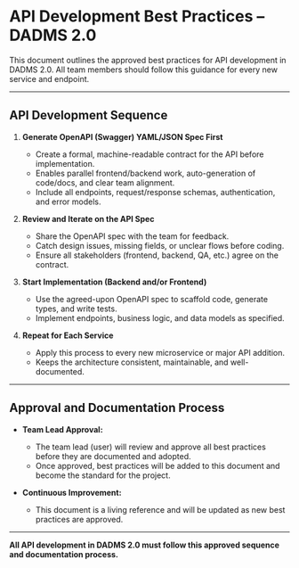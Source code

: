 # API Development Best Practices – DADMS 2.0

This document outlines the approved best practices for API development in DADMS 2.0. All team members should follow this guidance for every new service and endpoint.

---

## API Development Sequence

1. **Generate OpenAPI (Swagger) YAML/JSON Spec First**
   - Create a formal, machine-readable contract for the API before implementation.
   - Enables parallel frontend/backend work, auto-generation of code/docs, and clear team alignment.
   - Include all endpoints, request/response schemas, authentication, and error models.

2. **Review and Iterate on the API Spec**
   - Share the OpenAPI spec with the team for feedback.
   - Catch design issues, missing fields, or unclear flows before coding.
   - Ensure all stakeholders (frontend, backend, QA, etc.) agree on the contract.

3. **Start Implementation (Backend and/or Frontend)**
   - Use the agreed-upon OpenAPI spec to scaffold code, generate types, and write tests.
   - Implement endpoints, business logic, and data models as specified.

4. **Repeat for Each Service**
   - Apply this process to every new microservice or major API addition.
   - Keeps the architecture consistent, maintainable, and well-documented.

---

## Approval and Documentation Process

- **Team Lead Approval:**
  - The team lead (user) will review and approve all best practices before they are documented and adopted.
  - Once approved, best practices will be added to this document and become the standard for the project.

- **Continuous Improvement:**
  - This document is a living reference and will be updated as new best practices are approved.

---

**All API development in DADMS 2.0 must follow this approved sequence and documentation process.** 